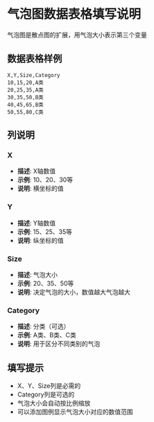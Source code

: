 # 气泡图数据表格填写说明

气泡图是散点图的扩展，用气泡大小表示第三个变量

## 数据表格样例

```csv
X,Y,Size,Category
10,15,20,A类
20,25,35,A类
30,35,50,B类
40,45,65,B类
50,55,80,C类
```

## 列说明

### X
- **描述**: X轴数值
- **示例**: 10、20、30等
- **说明**: 横坐标的值

### Y
- **描述**: Y轴数值
- **示例**: 15、25、35等
- **说明**: 纵坐标的值

### Size
- **描述**: 气泡大小
- **示例**: 20、35、50等
- **说明**: 决定气泡的大小，数值越大气泡越大

### Category
- **描述**: 分类（可选）
- **示例**: A类、B类、C类
- **说明**: 用于区分不同类别的气泡

## 填写提示

- X、Y、Size列是必需的
- Category列是可选的
- 气泡大小会自动按比例缩放
- 可以添加图例显示气泡大小对应的数值范围

